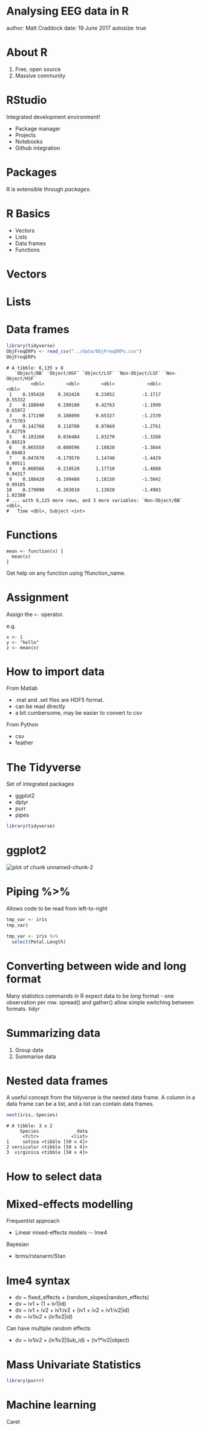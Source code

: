 Analysing EEG data in R
========================================================
author: Matt Craddock
date: 19 June 2017
autosize: true

About R
===

1. Free, open source
2. Massive community


RStudio
===

Integrated development environment!
- Package manager
- Projects
- Notebooks
- Github integration

Packages
===
R is extensible through *packages*.


R Basics
===

- Vectors
- Lists
- Data frames
- Functions

Vectors
===

Lists
===

Data frames
===


```r
library(tidyverse)
ObjFreqERPs <- read_csv("../data/ObjFreqERPs.csv")
ObjFreqERPs
```

```
# A tibble: 6,135 x 8
   `Object/BB` `Object/HSF` `Object/LSF` `Non-Object/LSF` `Non-Object/HSF`
         <dbl>        <dbl>        <dbl>            <dbl>            <dbl>
 1    0.195420     0.392420      0.23052          -1.1717          0.55332
 2    0.188040     0.280100      0.42763          -1.1999          0.65972
 3    0.171190     0.186090      0.65327          -1.2339          0.75703
 4    0.142760     0.118700      0.87669          -1.2761          0.82759
 5    0.103260     0.036484      1.03270          -1.3268          0.86519
 6    0.065559    -0.080596      1.10820          -1.3844          0.88463
 7    0.047670    -0.179570      1.14740          -1.4429          0.90511
 8    0.060566    -0.210520      1.17710          -1.4880          0.94317
 9    0.108420    -0.199480      1.18150          -1.5042          0.99105
10    0.179090    -0.203010      1.13920          -1.4903          1.02380
# ... with 6,125 more rows, and 3 more variables: `Non-Object/BB` <dbl>,
#   Time <dbl>, Subject <int>
```

Functions
===

```
mean <- function(x) {
  mean(x)
}
```
Get help on any function using ?function_name.

Assignment
===

Assign the ```<-``` operator.

e.g. 

```
x <- 1
y <- "hello"
z <- mean(x)
```
How to import data
===
From Matlab 
- .mat and .set files are HDF5 format.
- can be read directly
- a bit cumbersome, may be easier to convert to csv

From Python
- csv
- feather

The Tidyverse
===

Set of integrated packages
- ggplot2
- dplyr
- purr
- pipes


```r
library(tidyverse)
```





ggplot2
===
![plot of chunk unnamed-chunk-2](cutting_eeg_workshop-figure/unnamed-chunk-2-1.png)

Piping %>%
===
Allows code to be read from left-to-right


```r
tmp_var <- iris
tmp_var$
```


```r
tmp_var <- iris %>%
  select(Petal.Length) 
```

Converting between wide and long format
===
Many statistics commands in R expect data to be *long* format - one observation per row.
spread() and gather() allow simple switching between formats.
tidyr

Summarizing data
===
1. Group data
2. Summarise data


Nested data frames
===
A useful concept from the tidyverse is the nested data frame. A column in a data frame can be a list, and a list can contain data frames. 


```r
nest(iris,-Species)
```

```
# A tibble: 3 x 2
     Species              data
      <fctr>            <list>
1     setosa <tibble [50 x 4]>
2 versicolor <tibble [50 x 4]>
3  virginica <tibble [50 x 4]>
```


How to select data
===

Mixed-effects modelling
===

Frequentist approach
- Linear mixed-effects models
-- lme4

Bayesian
- brms/rstanarm/Stan

lme4 syntax
===

* dv ~ fixed_effects + (random_slopes|random_effects)
* dv ~ iv1 + (1 + iv1|id)
* dv ~ iv1 + iv2 + iv1:iv2 + (iv1 + iv2 + iv1:iv2|id)
* dv ~ iv1*iv2 + (iv1*iv2|id)

Can have multiple random effects
* dv ~ iv1*iv2 + (iv1*iv2|Sub_id) + (iv1*iv2|object)

Mass Univariate Statistics
===


```r
library(purrr)
```

Machine learning
===

Caret

